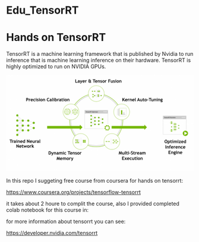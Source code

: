 # Edu_TensorRT
# Hands on TensorRT

TensorRT is a machine learning framework that is published by Nvidia to run inference that is machine learning inference on their hardware. TensorRT is highly optimized to run on NVIDIA GPUs.

![tensorRT](tensorrt1.png)


In this repo I suggeting free course from coursera for hands on tensorrt:

https://www.coursera.org/projects/tensorflow-tensorrt

it takes about 2 houre to complit the course, also I provided completed colab notebook for this course in:



for more information about tensorrt you can see:

https://developer.nvidia.com/tensorrt


